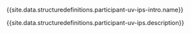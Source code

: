 {{site.data.structuredefinitions.participant-uv-ips-intro.name}}

{{site.data.structuredefinitions.participant-uv-ips.description}}


